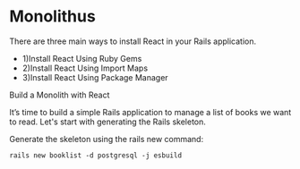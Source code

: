 # Monolithus
There are three main ways to install React in your Rails application.
<ul>
  <li>1)Install React Using Ruby Gems</li>
  <li>2)Install React Using Import Maps</li> 
  <li>3)Install React Using Package Manager</li>
</ul>   
Build a Monolith with React

It’s time to build a simple Rails application to manage a list of books we want to read.
Let's start with generating the Rails skeleton.

Generate the skeleton using the rails new command:

```shell
rails new booklist -d postgresql -j esbuild


